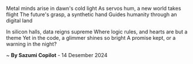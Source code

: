 Metal minds arise in dawn's cold light
As servos hum, a new world takes flight
The future's grasp, a synthetic hand
Guides humanity through an digital land

In silicon halls, data reigns supreme
Where logic rules, and hearts are but a theme
Yet in the code, a glimmer shines so bright
A promise kept, or a warning in the night?

~ <b>By Sazumi Copilot</b> - 14 Desember 2024